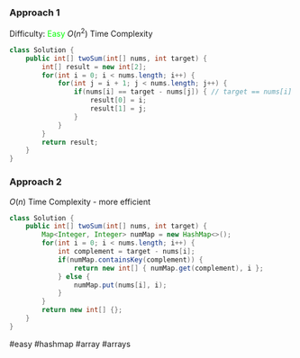 ### Approach 1
Difficulty: <span style="color:rgb(0,255,0)">Easy</span>
$O(n^2)$ Time Complexity
```java
class Solution {
	public int[] twoSum(int[] nums, int target) {
		int[] result = new int[2];
		for(int i = 0; i < nums.length; i++) {
			for(int j = i + 1; j < nums.length; j++) {
				if(nums[i] == target - nums[j]) { // target == nums[i] + nums[j];
					result[0] = i;
					result[1] = j;
				}
			}
		}
		return result;
	}
}
```

### Approach 2
$O(n)$ Time Complexity - more efficient
```java
class Solution {
	public int[] twoSum(int[] nums, int target) {
		Map<Integer, Integer> numMap = new HashMap<>();
		for(int i = 0; i < nums.length; i++) {
			int complement = target - nums[i];
			if(numMap.containsKey(complement)) {
				return new int[] { numMap.get(complement), i };
			} else {
				numMap.put(nums[i], i);
			}
		}
		return new int[] {};
	}
}
```

#easy #hashmap #array #arrays 